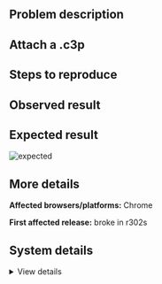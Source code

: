 ## Problem description



## Attach a .c3p



## Steps to reproduce



## Observed result



## Expected result

![expected](https://user-images.githubusercontent.com/91274932/179880371-af449aef-77b0-4896-9b3a-71ce02df92a4.png)

## More details



**Affected browsers/platforms:** Chrome

**First affected release:** broke in r302s

## System details

<details><summary>View details</summary>



</details>
